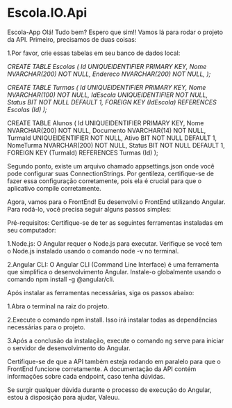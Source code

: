 # Escola.IO.Api
Escola-App
 Olá! Tudo bem? Espero que sim!! Vamos lá para rodar o projeto da API. Primeiro, precisamos de duas coisas:

1.Por favor, crie essas tabelas em seu banco de dados local:


*CREATE TABLE Escolas (
    Id UNIQUEIDENTIFIER PRIMARY KEY,
    Nome NVARCHAR(200) NOT NULL,
    Endereco NVARCHAR(200) NOT NULL,
);*



*CREATE TABLE Turmas (
    Id UNIQUEIDENTIFIER PRIMARY KEY,
    Nome NVARCHAR(100) NOT NULL,
    IdEscola UNIQUEIDENTIFIER NOT NULL,
    Status BIT NOT NULL DEFAULT 1,
    FOREIGN KEY (IdEscola) REFERENCES Escolas (Id)
);*


CREATE TABLE Alunos (
    Id UNIQUEIDENTIFIER PRIMARY KEY,
    Nome NVARCHAR(200) NOT NULL,
    Documento NVARCHAR(14) NOT NULL,
    TurmaId UNIQUEIDENTIFIER NOT NULL,
    Ativo BIT NOT NULL DEFAULT 1,
    NomeTurma NVARCHAR(200) NOT NULL,
    Status BIT NOT NULL DEFAULT 1,
    FOREIGN KEY (TurmaId) REFERENCES Turmas (Id)
);


Segundo ponto, existe um arquivo chamado appsettings.json onde você pode configurar suas ConnectionStrings. Por gentileza, certifique-se de fazer essa configuração corretamente, pois ela é crucial para que o aplicativo compile corretamente.



Agora, vamos para o FrontEnd! Eu desenvolvi o FrontEnd utilizando Angular. Para rodá-lo, você precisa seguir alguns passos simples:

Pré-requisitos:
Certifique-se de ter as seguintes ferramentas instaladas em seu computador:

1.Node.js: O Angular requer o Node.js para executar. Verifique se você tem o Node.js instalado usando o comando node -v no terminal.

2.Angular CLI: O Angular CLI (Command Line Interface) é uma ferramenta que simplifica o desenvolvimento Angular. Instale-o globalmente usando o comando npm install -g @angular/cli.

Após instalar as ferramentas necessárias, siga os passos abaixo:

1.Abra o terminal na raiz do projeto.

2.Execute o comando npm install. Isso irá instalar todas as dependências necessárias para o projeto.

3.Após a conclusão da instalação, execute o comando ng serve para iniciar o servidor de desenvolvimento do Angular.

Certifique-se de que a API também esteja rodando em paralelo para que o FrontEnd funcione corretamente. A documentação da API contém informações sobre cada endpoint, caso tenha dúvidas.

Se surgir qualquer dúvida durante o processo de execução do Angular, estou à disposição para ajudar, Valeuu.
